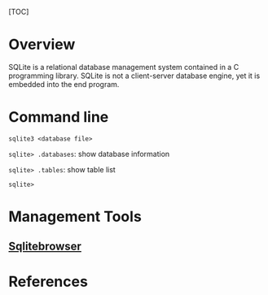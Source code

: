 [TOC]

# Overview

SQLite is a relational database management system contained in a C
programming library. SQLite is not a client-server database engine, yet
it is embedded into the end program.

# Command line
`sqlite3 <database file>`

`sqlite> .databases`: show database information

`sqlite> .tables`: show table list

`sqlite>`

# Management Tools

## [Sqlitebrowser][sqlitebrowser]

# References

[sqlitebrowser]: http://sqlitebrowser.org/ "Sqlitebrowser"
[sqlite]: https://en.wikipedia.org/wiki/SQLite "Wikipedia - SQLite"
